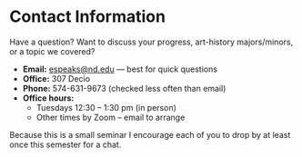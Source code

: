 # Contact Information  

Have a question? Want to discuss your progress, art-history majors/minors, or a topic we covered?

- **Email:** espeaks@nd.edu  — best for quick questions  
- **Office:** 307 Decio  
- **Phone:** 574-631-9673 (checked less often than email)  
- **Office hours:**  
  - Tuesdays 12:30 – 1:30 pm (in person)  
  - Other times by Zoom – email to arrange

Because this is a small seminar I encourage each of you to drop by at least once this semester for a chat.
